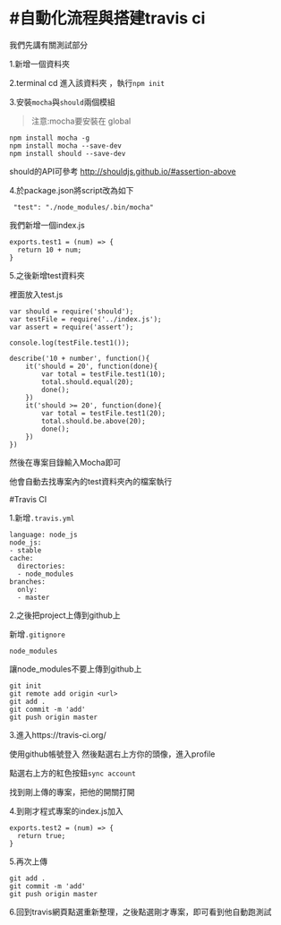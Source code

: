 # #自動化流程與搭建travis ci

我們先講有關測試部分

1.新增一個資料夾

2.terminal cd 進入該資料夾 ，執行`npm init`

3.安裝`mocha`與`should`兩個模組

>注意:mocha要安裝在 global

```
npm install mocha -g             
npm install mocha --save-dev     
npm install should --save-dev
```

should的API可參考
http://shouldjs.github.io/#assertion-above

4.於package.json將script改為如下

```
 "test": "./node_modules/.bin/mocha"
```

我們新增一個index.js

```
exports.test1 = (num) => {
  return 10 + num;
}
```

5.之後新增test資料夾

裡面放入test.js

```
var should = require('should');
var testFile = require('../index.js');
var assert = require('assert');

console.log(testFile.test1());

describe('10 + number', function(){
    it('should = 20', function(done){
        var total = testFile.test1(10);
        total.should.equal(20);  
        done();
    })
    it('should >= 20', function(done){
        var total = testFile.test1(20);
        total.should.be.above(20);  
        done();
    })
})
```

然後在專案目錄輸入Mocha即可

他會自動去找專案內的test資料夾內的檔案執行


#Travis CI

1.新增`.travis.yml`

```
language: node_js
node_js:
- stable
cache:
  directories:
  - node_modules
branches:
  only:
  - master
```

2.之後把project上傳到github上

新增`.gitignore`

```
node_modules
```

讓node_modules不要上傳到github上

```
git init
git remote add origin <url>
git add .
git commit -m 'add'
git push origin master
```

3.進入https://travis-ci.org/

使用github帳號登入
然後點選右上方你的頭像，進入profile

點選右上方的紅色按鈕`sync account`

找到剛上傳的專案，把他的開關打開

4.到剛才程式專案的index.js加入

```
exports.test2 = (num) => {
  return true;
}
```

5.再次上傳

```
git add .
git commit -m 'add'
git push origin master
```

6.回到travis網頁點選重新整理，之後點選剛才專案，即可看到他自動跑測試